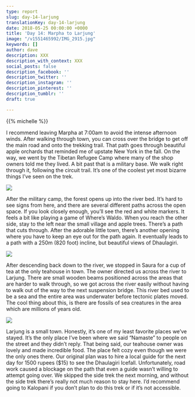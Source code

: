 ```yaml
---
type: report
slug: day-14-larjung
translationKey: day-14-larjung
date: 2018-05-25 00:00:00 +0000
title: 'Day 14: Marpha to Larjung'
image: "/v1551465992/IMG_2915.jpg"
keywords: []
author: dave
description: XXX
description_with_context: XXX
social_posts: false
description_facebook: ''
description_twitter: ''
description_instagram: ''
description_pinterest: ''
description_tumblr: ''
draft: true

---
```

{{% michelle %}}

I recommend leaving Marpha at 7:00am to avoid the intense afternoon winds. After walking through town, you can cross over the bridge to get off the main road and onto the trekking trail. That path goes through beautiful apple orchards that reminded me of upstate New York in the fall. On the way, we went by the Tibetan Refugee Camp where many of the shop owners told me they lived. A bit past that is a military base. We walk right through it, following the circuit trail. It’s one of the coolest yet most bizarre things I’ve seen on the trek.

![](https://res.cloudinary.com/wildernessprime/image/upload/w_800,dpr_auto/v1551465992/IMG_2915.jpg)

After the military camp, the forest opens up into the river bed. It’s hard to see signs from here, and there are several different paths across the open space. If you look closely enough, you’ll see the red and white markers. It feels a bit like playing a game of Where’s Waldo. When you reach the other side, stay to the left near the small village and apple trees. There’s a path that cuts through. After the adorable little town, there’s another opening where you have to keep an eye out for the path again. It eventually leads to a path with a 250m (820 foot) incline, but beautiful views of Dhaulagiri.

![](https://res.cloudinary.com/wildernessprime/image/upload/w_800,dpr_auto/v1551466045/IMG_2940.jpg)

After descending back down to the river, we stopped in Saura for a cup of tea at the only teahouse in town. The owner directed us across the river to Larjung. There are small wooden beams positioned across the areas that are harder to walk through, so we got across the river easily without having to walk out of the way to the next suspension bridge. This river bed used to be a sea and the entire area was underwater before tectonic plates moved. The cool thing about this, is there are fossils of sea creatures in the area which are millions of years old.

![](https://res.cloudinary.com/wildernessprime/image/upload/w_800,dpr_auto/v1551466109/IMG_2951.jpg)

Larjung is a small town. Honestly, it’s one of my least favorite places we’ve stayed. It’s the only place I’ve been where we said “Namaste” to people on the street and they didn’t reply. That being said, our teahouse owner was lovely and made incredible food. The place felt cozy even though we were the only ones there. Our original plan was to hire a local guide for the next day for 1500 rupees ($15) to see the Dhaulagiri Icefall. Unfortunately, road work caused a blockage on the path that even a guide wasn’t willing to attempt going over. We skipped the side trek the next morning, and without the side trek there’s really not much reason to stay here. I’d recommend going to Kalopani if you don’t plan to do this trek or if it’s not accessible.